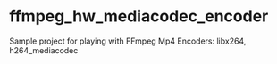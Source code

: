 # ffmpeg_hw_mediacodec_encoder
Sample project for playing with FFmpeg Mp4 Encoders: libx264, h264_mediacodec
